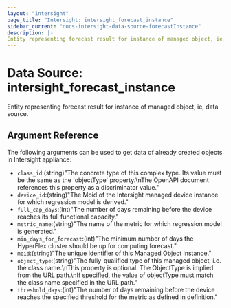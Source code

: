 ```yaml
---
layout: "intersight"
page_title: "Intersight: intersight_forecast_instance"
sidebar_current: "docs-intersight-data-source-forecastInstance"
description: |-
Entity representing forecast result for instance of managed object, ie, data source.
---
```


# Data Source: intersight_forecast_instance
Entity representing forecast result for instance of managed object, ie, data source.
## Argument Reference
The following arguments can be used to get data of already created objects in Intersight appliance:
* `class_id`:(string)"The concrete type of this complex type. Its value must be the same as the 'objectType' property.\nThe OpenAPI document references this property as a discriminator value."
* `device_id`:(string)"The Moid of the Intersight managed device instance for which regression model is derived."
* `full_cap_days`:(int)"The number of days remaining before the device reaches its full functional capacity."
* `metric_name`:(string)"The name of the metric for which regression model is generated."
* `min_days_for_forecast`:(int)"The minimum number of days the HyperFlex cluster should be up for computing forecast."
* `moid`:(string)"The unique identifier of this Managed Object instance."
* `object_type`:(string)"The fully-qualified type of this managed object, i.e. the class name.\nThis property is optional. The ObjectType is implied from the URL path.\nIf specified, the value of objectType must match the class name specified in the URL path."
* `threshold_days`:(int)"The number of days remaining before the device reaches the specified threshold for the metric as defined in definition."
